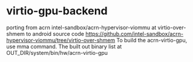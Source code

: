 # virtio-gpu-backend
porting from acrn intel-sandbox/acrn-hypervisor-viommu at virtio-over-shmem to android source code
https://github.com/intel-sandbox/acrn-hypervisor-viommu/tree/virtio-over-shmem
To build the acrn-virtio-gpu, use mma command.
The built out binary list at OUT_DIR/system/bin/hw/acrn-virtio-gpu
